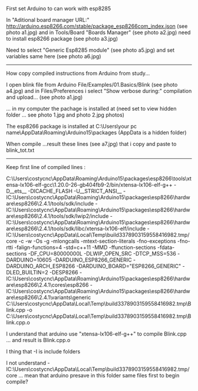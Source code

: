 First set Arduino to can work with esp8285

In "Aditional board manager URL:" http://arduino.esp8266.com/stable/package_esp8266com_index.json (see photo a1.jpg) and in Tools/Board "Boards Manager" (see photo a2.jpg) need to install esp8266 package (see photo a3.jpg)

Need to select "Generic Esp8285 module" (see photo a5.jpg) and set variables same here (see photo a6.jpg)

--------------------------------------------------------------------------------------------------------------------

How copy compiled instructions from Arduino from study... 

I open blink file from Arduino File/Examples/01.Basics/Blink  (see photo a4.jpg) and in Files/Preferences i select "Show verbose during:" compilation and upload... (see photo a1.jpg)

... in my computer the pachage is installed at (need set to view hidden folder ... see photo 1.jpg and photo 2.jpg photos) 

The esp8266 package is installed at C:\Users\your pc name\AppData\Roaming\Arduino15\packages (AppData is a hidden folder)

When compile ...result these lines (see a7.jpg) that i copy and paste to blink_tot.txt

-----------------------------------------------------------------------------------------------------------------------------------------

Keep first line of compiled lines :

C:\Users\costycnc\AppData\Roaming\Arduino15\packages\esp8266\tools\xtensa-lx106-elf-gcc\1.20.0-26-gb404fb9-2/bin/xtensa-lx106-elf-g++ -D__ets__ -DICACHE_FLASH -U__STRICT_ANSI__ -IC:\Users\costycnc\AppData\Roaming\Arduino15\packages\esp8266\hardware\esp8266\2.4.1/tools/sdk/include -IC:\Users\costycnc\AppData\Roaming\Arduino15\packages\esp8266\hardware\esp8266\2.4.1/tools/sdk/lwip2/include -IC:\Users\costycnc\AppData\Roaming\Arduino15\packages\esp8266\hardware\esp8266\2.4.1/tools/sdk/libc/xtensa-lx106-elf/include -IC:\Users\costycnc\AppData\Local\Temp\build3378903159558416982.tmp/core -c -w -Os -g -mlongcalls -mtext-section-literals -fno-exceptions -fno-rtti -falign-functions=4 -std=c++11 -MMD -ffunction-sections -fdata-sections -DF_CPU=80000000L -DLWIP_OPEN_SRC -DTCP_MSS=536 -DARDUINO=10605 -DARDUINO_ESP8266_GENERIC -DARDUINO_ARCH_ESP8266 -DARDUINO_BOARD="ESP8266_GENERIC" -DLED_BUILTIN=2 -DESP8266 -IC:\Users\costycnc\AppData\Roaming\Arduino15\packages\esp8266\hardware\esp8266\2.4.1\cores\esp8266 -IC:\Users\costycnc\AppData\Roaming\Arduino15\packages\esp8266\hardware\esp8266\2.4.1\variants\generic C:\Users\costycnc\AppData\Local\Temp\build3378903159558416982.tmp\Blink.cpp -o C:\Users\costycnc\AppData\Local\Temp\build3378903159558416982.tmp\Blink.cpp.o 

I understand that arduino use "xtensa-lx106-elf-g++" to compile Blink.cpp ... and result is Blink.cpp.o

I thing that -I is include folders

I not understand -IC:\Users\costycnc\AppData\Local\Temp\build3378903159558416982.tmp/core ... mean that arduino presave in this folder same files first to begin compile?


